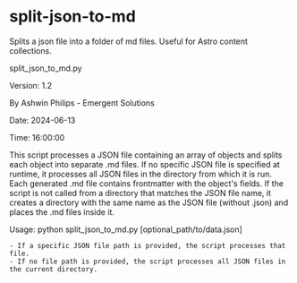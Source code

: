 # split-json-to-md
Splits a json file into a folder of md files. Useful for Astro content collections.

split_json_to_md.py

Version: 1.2

By Ashwin Philips - Emergent Solutions

Date: 2024-06-13

Time: 16:00:00

This script processes a JSON file containing an array of objects and splits each object into separate .md files.
If no specific JSON file is specified at runtime, it processes all JSON files in the directory from which it is run.
Each generated .md file contains frontmatter with the object's fields. If the script is not called from a directory
that matches the JSON file name, it creates a directory with the same name as the JSON file (without .json) and 
places the .md files inside it.

Usage:
    python split_json_to_md.py [optional_path/to/data.json]

    - If a specific JSON file path is provided, the script processes that file.
    - If no file path is provided, the script processes all JSON files in the current directory.
